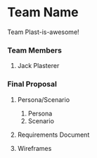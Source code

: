 # Team Name
Team Plast-is-awesome!
### Team Members
1. Jack Plasterer
### Final Proposal
1. Persona/Scenario
    1. Persona
    2. Scenario
2. Requirements Document

3. Wireframes






